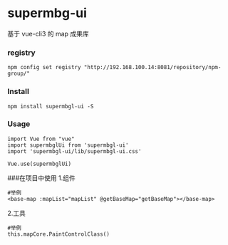 # supermbg-ui
基于 vue-cli3 的 map 成果库
### registry
```
npm config set registry "http://192.168.100.14:8081/repository/npm-group/" 
```
### Install
```
npm install supermbgl-ui -S
```

### Usage
```
import Vue from "vue"
import supermbglUi from 'supermbgl-ui'
import 'supermbgl-ui/lib/supermbgl-ui.css'

Vue.use(supermbglUi)
```
###在项目中使用
1.组件
``` 
#举例
<base-map :mapList="mapList" @getBaseMap="getBaseMap"></base-map>
```
2.工具
``` 
#举例
this.mapCore.PaintControlClass()
```
